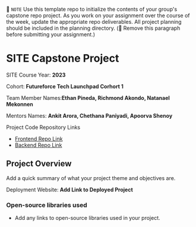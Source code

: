 📝 `NOTE` Use this template repo to initialize the contents of your group's capstone repo project. As you work on your assignment over the course of the week, update the appropriate repo deliverables. All project planning should be included in the planning directory. (🚫 Remove this paragraph before submitting your assignment.)

# SITE Capstone Project

SITE Course Year: **2023**

Cohort: **Futureforce Tech Launchpad Corhort 1**

Team Member Names:**Ethan Pineda, Richmond Akondo, Natanael Mekonnen**

Mentors Names: **Ankit Arora, Chethana Paniyadi, Apoorva Shenoy**

Project Code Repository Links

* [Frontend Repo Link]()
* [Backend Repo Link]()

## Project Overview

Add a quick summary of what your project theme and objectives are. 

Deployment Website: **Add Link to Deployed Project**

### Open-source libraries used

- Add any links to open-source libraries used in your project.
